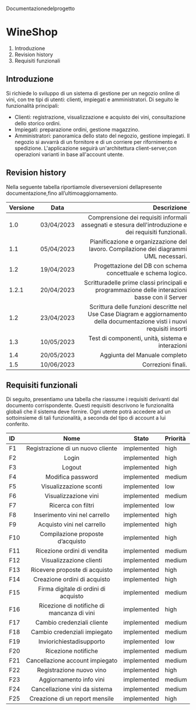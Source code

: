 Documentazionedelprogetto

# WineShop

1. Introduzione
2. Revision history
3. Requisiti funzionali

## Introduzione

Si richiede lo sviluppo di un sistema di gestione per un negozio online di vini, con tre tipi di utenti: clienti, impiegati e amministratori. Di seguito le funzionalità principali:
- Clienti: registrazione, visualizzazione e acquisto dei vini, consultazione dello storico ordini.
- Impiegati: preparazione ordini, gestione magazzino.
- Amministratori: panoramica dello stato del negozio, gestione impiegati.
Il negozio si avvarrà di un fornitore e di un corriere per rifornimento e spedizione. L'applicazione seguirà un'architettura client-server,con operazioni varianti in base all'account utente.

## Revision history
Nella seguente tabella riportiamole diverseversioni dellapresente documentazione,fino
all’ultimoaggiornamento.

| Versione | Data       | Descrizione |
| :---     |  :----:    |  ---:  |
| 1.0      | 03/04/2023 | Comprensione dei requisiti informali assegnati e stesura dell'introduzione e dei requisiti funzionali.|
| 1.1      | 05/04/2023 | Pianificazione e organizzazione del lavoro. Compilazione dei diagrammi UML necessari.|
| 1.2      | 19/04/2023 | Progettazione del DB con schema concettuale e schema logico.|
| 1.2.1    | 20/04/2023 | Scritturadelle prime classi principali e programmazione delle interazioni basse con il Server|
| 1.2      | 23/04/2023 | Scrittura delle funzioni descritte nel Use Case Diagram e aggiornamento della documentazione visti i nuovi requisiti insorti|
| 1.3      | 10/05/2023 | Test di componenti, unità, sistema e interazioni|
| 1.4      | 20/05/2023 | Aggiunta del Manuale completo|
| 1.5      | 10/06/2023 | Correzioni finali.|

## Requisiti funzionali

Di seguito, presentiamo una tabella che riassume i requisiti derivanti dal documento corrispondente. Questi requisiti descrivono le funzionalità globali che il sistema deve fornire. Ogni utente potrà accedere ad un sottoinsieme di tali funzionalità, a seconda del tipo di account a lui conferito.

|ID     | Nome | Stato | Priorità |
| :--   | :--: | :--:  | :-- |
|F1     | Registrazione di un nuovo cliente | implemented | high|
|F2 |Login |implemented |high|
|F3 |Logout| implemented| high|
|F4 |Modifica password |implemented| medium|
|F5 |Visualizzazione sconti| implemented| low|
|F6 |Visualizzazione vini |implemented |medium|
|F7 |Ricerca con filtri |implemented| low|
|F8 |Inserimento vini nel carrello| implemented| high|
|F9 |Acquisto vini nel carrello |implemented |high|
|F10|Compilazione proposte d’acquisto| implemented| high|
|F11|Ricezione ordini di vendita | implemented| medium|
|F12|Visualizzazione clienti |implemented |medium|
|F13|Ricevere proposte di acquisto| implemented| high|
|F14|Creazione ordini di acquisto |implemented |high|
|F15|Firma digitale di ordini di acquisto| implemented| medium|
|F16|Ricezione di notifiche di mancanza di vini |implemented |high|
|F17|Cambio credenziali cliente |implemented |medium|
|F18|Cambio credenziali impiegato| implemented| medium|
|F19|Inviorichiestadisupporto |implemented |low|
|F20|Ricezione notifiche| implemented |medium|
|F21|Cancellazione account impiegato| implemented| medium|
|F22|Registrazione nuovo vino |implemented |high|
|F23|Aggiornamento info vini| implemented| medium|
|F24|Cancellazione vini da sistema |implemented |medium|
|F25|Creazione di un report mensile | implemented| high|

